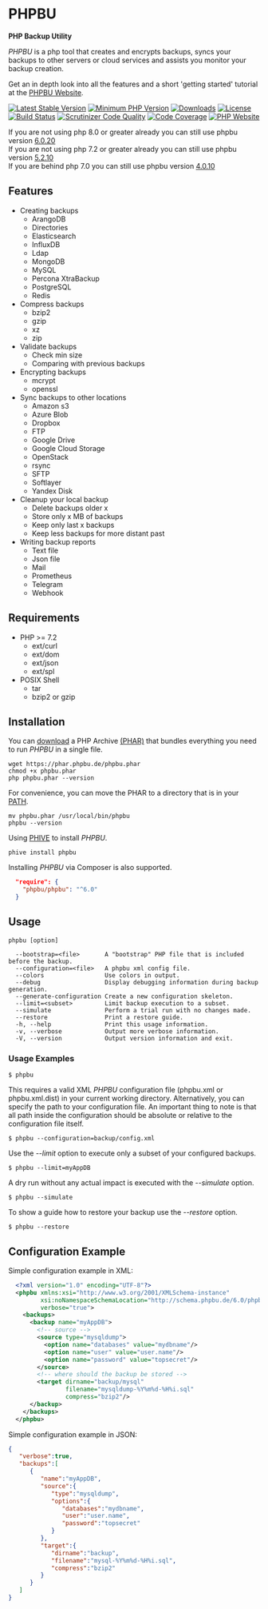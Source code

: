 # PHPBU

**PHP Backup Utility**

*PHPBU* is a php tool that creates and encrypts backups, syncs your backups to other servers or cloud services
and assists you monitor your backup creation.

Get an in depth look into all the features and a short 'getting started' tutorial at the [PHPBU Website](https://phpbu.de).

[![Latest Stable Version](https://poser.pugx.org/phpbu/phpbu/v/stable.svg)](https://packagist.org/packages/phpbu/phpbu)
[![Minimum PHP Version](https://img.shields.io/badge/php-%3E%3D%208.0-8892BF.svg)](https://php.net/)
[![Downloads](https://img.shields.io/packagist/dt/phpbu/phpbu.svg?v1)](https://packagist.org/packages/phpbu/phpbu)
[![License](https://poser.pugx.org/phpbu/phpbu/license.svg)](https://packagist.org/packages/phpbu/phpbu)
[![Build Status](https://github.com/sebastianfeldmann/phpbu/workflows/Integration/badge.svg)](https://github.com/sebastianfeldmann/phpbu/actions)
[![Scrutinizer Code Quality](https://scrutinizer-ci.com/g/sebastianfeldmann/phpbu/badges/quality-score.png?b=master)](https://scrutinizer-ci.com/g/sebastianfeldmann/phpbu/?branch=master)
[![Code Coverage](https://scrutinizer-ci.com/g/sebastianfeldmann/phpbu/badges/coverage.png?b=master)](https://scrutinizer-ci.com/g/sebastianfeldmann/phpbu/?branch=master)
[![PHP Website](https://img.shields.io/website-up-down-green-red/https/phpbu.de.svg)](https://phpbu.de)

If you are not using php 8.0 or greater already you can still use phpbu version [6.0.20](https://phar.phpbu.de/phpbu-6.0.20.phar) \
If you are not using php 7.2 or greater already you can still use phpbu version [5.2.10](https://phar.phpbu.de/phpbu-5.2.10.phar) \
If you are behind php 7.0 you can still use phpbu version [4.0.10](https://phar.phpbu.de/phpbu-4.0.10.phar)

## Features

* Creating backups
    + ArangoDB
    + Directories
    + Elasticsearch
    + InfluxDB
    + Ldap
    + MongoDB
    + MySQL
    + Percona XtraBackup
    + PostgreSQL
    + Redis
* Compress backups
    + bzip2
    + gzip
    + xz
    + zip
* Validate backups
    + Check min size
    + Comparing with previous backups
* Encrypting backups
    + mcrypt
    + openssl
* Sync backups to other locations
    + Amazon s3
    + Azure Blob
    + Dropbox
    + FTP
    + Google Drive
    + Google Cloud Storage
    + OpenStack
    + rsync
    + SFTP
    + Softlayer
    + Yandex Disk
* Cleanup your local backup
    + Delete backups older x
    + Store only x MB of backups
    + Keep only last x backups
    + Keep less backups for more distant past
* Writing backup reports
    + Text file
    + Json file
    + Mail
    + Prometheus
    + Telegram
    + Webhook

## Requirements

* PHP >= 7.2
    + ext/curl
    + ext/dom
    + ext/json
    + ext/spl
* POSIX Shell
    + tar
    + bzip2 or gzip

## Installation

You can [download](https://phar.phpbu.de/phpbu.phar) a PHP Archive [(PHAR)](http://php.net/phar) that bundles everything you need to run *PHPBU* in a single file.

    wget https://phar.phpbu.de/phpbu.phar
    chmod +x phpbu.phar
    php phpbu.phar --version

For convenience, you can move the PHAR to a directory that is in your [PATH](http://en.wikipedia.org/wiki/PATH_%28variable%29).

    mv phpbu.phar /usr/local/bin/phpbu
    phpbu --version

Using [PHIVE](https://phar.io) to install *PHPBU*.

    phive install phpbu

Installing *PHPBU* via Composer is also supported.

```json
  "require": {
    "phpbu/phpbu": "^6.0"
  }
```

## Usage
```
phpbu [option]

  --bootstrap=<file>       A "bootstrap" PHP file that is included before the backup.
  --configuration=<file>   A phpbu xml config file.
  --colors                 Use colors in output.
  --debug                  Display debugging information during backup generation.
  --generate-configuration Create a new configuration skeleton.
  --limit=<subset>         Limit backup execution to a subset.
  --simulate               Perform a trial run with no changes made.
  --restore                Print a restore guide.
  -h, --help               Print this usage information.
  -v, --verbose            Output more verbose information.
  -V, --version            Output version information and exit.
```

### Usage Examples

    $ phpbu

This requires a valid XML *PHPBU* configuration file (phpbu.xml or phpbu.xml.dist) in your current working directory.
Alternatively, you can specify the path to your configuration file. An important thing to note is that all path inside
the configuration should be absolute or relative to the configuration file itself.

    $ phpbu --configuration=backup/config.xml

Use the *--limit* option to execute only a subset of your configured backups.

    $ phpbu --limit=myAppDB

A dry run without any actual impact is executed with the *--simulate* option.

    $ phpbu --simulate

To show a guide how to restore your backup use the *--restore* option.

    $ phpbu --restore

## Configuration Example

Simple configuration example in XML:

```xml
  <?xml version="1.0" encoding="UTF-8"?>
  <phpbu xmlns:xsi="http://www.w3.org/2001/XMLSchema-instance"
         xsi:noNamespaceSchemaLocation="http://schema.phpbu.de/6.0/phpbu.xsd"
         verbose="true">
    <backups>
      <backup name="myAppDB">
        <!-- source -->
        <source type="mysqldump">
          <option name="databases" value="mydbname"/>
          <option name="user" value="user.name"/>
          <option name="password" value="topsecret"/>
        </source>
        <!-- where should the backup be stored -->
        <target dirname="backup/mysql"
                filename="mysqldump-%Y%m%d-%H%i.sql"
                compress="bzip2"/>
      </backup>
    </backups>
  </phpbu>
```

Simple configuration example in JSON:

```json
{
   "verbose":true,
   "backups":[
      {
         "name":"myAppDB",
         "source":{
            "type":"mysqldump",
            "options":{
               "databases":"mydbname",
               "user":"user.name",
               "password":"topsecret"
            }
         },
         "target":{
            "dirname":"backup",
            "filename":"mysql-%Y%m%d-%H%i.sql",
            "compress":"bzip2"
         }
      }
   ]
}
```
